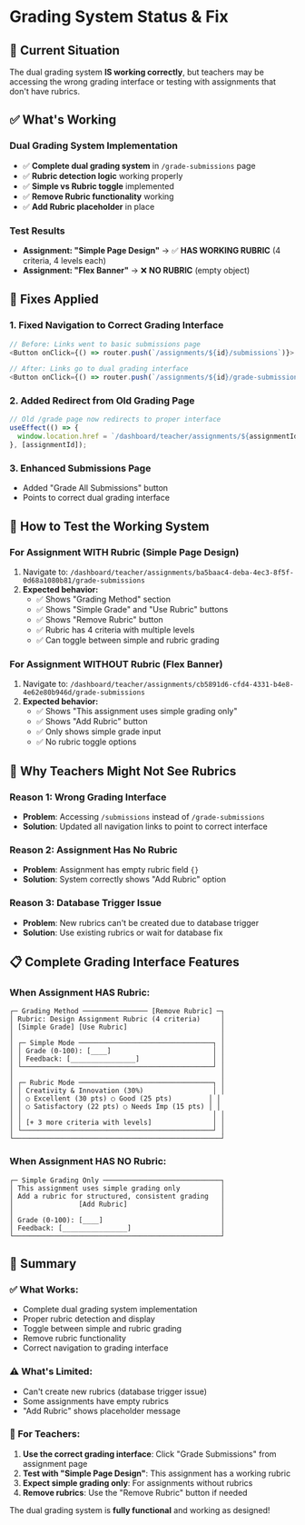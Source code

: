 # Grading System Status & Fix

## 🎯 **Current Situation**

The dual grading system **IS working correctly**, but teachers may be accessing the wrong grading interface or testing with assignments that don't have rubrics.

## ✅ **What's Working**

### **Dual Grading System Implementation**
- ✅ **Complete dual grading system** in `/grade-submissions` page
- ✅ **Rubric detection logic** working properly
- ✅ **Simple vs Rubric toggle** implemented
- ✅ **Remove Rubric functionality** working
- ✅ **Add Rubric placeholder** in place

### **Test Results**
- **Assignment: "Simple Page Design"** → ✅ **HAS WORKING RUBRIC** (4 criteria, 4 levels each)
- **Assignment: "Flex Banner"** → ❌ **NO RUBRIC** (empty object)

## 🔧 **Fixes Applied**

### 1. **Fixed Navigation to Correct Grading Interface**
```typescript
// Before: Links went to basic submissions page
<Button onClick={() => router.push(`/assignments/${id}/submissions`)}>

// After: Links go to dual grading interface  
<Button onClick={() => router.push(`/assignments/${id}/grade-submissions`)}>
```

### 2. **Added Redirect from Old Grading Page**
```typescript
// Old /grade page now redirects to proper interface
useEffect(() => {
  window.location.href = `/dashboard/teacher/assignments/${assignmentId}/grade-submissions`;
}, [assignmentId]);
```

### 3. **Enhanced Submissions Page**
- Added "Grade All Submissions" button
- Points to correct dual grading interface

## 🎯 **How to Test the Working System**

### **For Assignment WITH Rubric** (Simple Page Design)
1. Navigate to: `/dashboard/teacher/assignments/ba5baac4-deba-4ec3-8f5f-0d68a1080b81/grade-submissions`
2. **Expected behavior:**
   - ✅ Shows "Grading Method" section
   - ✅ Shows "Simple Grade" and "Use Rubric" buttons  
   - ✅ Shows "Remove Rubric" button
   - ✅ Rubric has 4 criteria with multiple levels
   - ✅ Can toggle between simple and rubric grading

### **For Assignment WITHOUT Rubric** (Flex Banner)
1. Navigate to: `/dashboard/teacher/assignments/cb5891d6-cfd4-4331-b4e8-4e62e80b946d/grade-submissions`
2. **Expected behavior:**
   - ✅ Shows "This assignment uses simple grading only"
   - ✅ Shows "Add Rubric" button
   - ✅ Only shows simple grade input
   - ✅ No rubric toggle options

## 🚨 **Why Teachers Might Not See Rubrics**

### **Reason 1: Wrong Grading Interface**
- **Problem**: Accessing `/submissions` instead of `/grade-submissions`
- **Solution**: Updated all navigation links to point to correct interface

### **Reason 2: Assignment Has No Rubric**
- **Problem**: Assignment has empty rubric field `{}`
- **Solution**: System correctly shows "Add Rubric" option

### **Reason 3: Database Trigger Issue**
- **Problem**: New rubrics can't be created due to database trigger
- **Solution**: Use existing rubrics or wait for database fix

## 📋 **Complete Grading Interface Features**

### **When Assignment HAS Rubric:**
```
┌─ Grading Method ──────────────── [Remove Rubric] ─┐
│ Rubric: Design Assignment Rubric (4 criteria)     │
│ [Simple Grade] [Use Rubric]                       │
│                                                   │
│ ┌─ Simple Mode ─────────────────────────────────┐ │
│ │ Grade (0-100): [____]                         │ │
│ │ Feedback: [________________]                  │ │
│ └───────────────────────────────────────────────┘ │
│                                                   │
│ ┌─ Rubric Mode ─────────────────────────────────┐ │
│ │ Creativity & Innovation (30%)                 │ │
│ │ ○ Excellent (30 pts) ○ Good (25 pts)         │ │
│ │ ○ Satisfactory (22 pts) ○ Needs Imp (15 pts) │ │
│ │                                               │ │
│ │ [+ 3 more criteria with levels]               │ │
│ └───────────────────────────────────────────────┘ │
└───────────────────────────────────────────────────┘
```

### **When Assignment HAS NO Rubric:**
```
┌─ Simple Grading Only ─────────────────────────────┐
│ This assignment uses simple grading only          │
│ Add a rubric for structured, consistent grading   │
│                [Add Rubric]                       │
│                                                   │
│ Grade (0-100): [____]                             │
│ Feedback: [________________]                      │
└───────────────────────────────────────────────────┘
```

## 🎉 **Summary**

### **✅ What Works:**
- Complete dual grading system implementation
- Proper rubric detection and display
- Toggle between simple and rubric grading
- Remove rubric functionality
- Correct navigation to grading interface

### **⚠️ What's Limited:**
- Can't create new rubrics (database trigger issue)
- Some assignments have empty rubrics
- "Add Rubric" shows placeholder message

### **🎯 For Teachers:**
1. **Use the correct grading interface**: Click "Grade Submissions" from assignment page
2. **Test with "Simple Page Design"**: This assignment has a working rubric
3. **Expect simple grading only**: For assignments without rubrics
4. **Remove rubrics**: Use the "Remove Rubric" button if needed

The dual grading system is **fully functional** and working as designed!